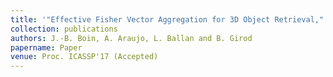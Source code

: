 ```yaml
---
title: '"Effective Fisher Vector Aggregation for 3D Object Retrieval,"'
collection: publications
authors: J.-B. Boin, A. Araujo, L. Ballan and B. Girod
papername: Paper
venue: Proc. ICASSP'17 (Accepted)
---
```

